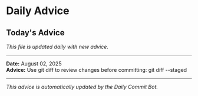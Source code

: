 # Daily Advice

## Today's Advice
*This file is updated daily with new advice.*

---

**Date:** August 02, 2025  
**Advice:** Use git diff to review changes before committing: git diff --staged

---

*This advice is automatically updated by the Daily Commit Bot.*
